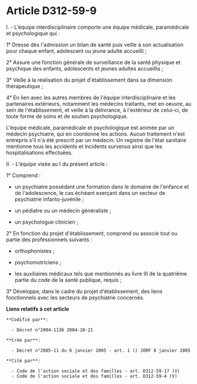 # Article D312-59-9

I. - L'équipe interdisciplinaire comporte une équipe médicale, paramédicale et psychologique qui :

1° Dresse dès l'admission un bilan de santé puis veille à son actualisation pour chaque enfant, adolescent ou jeune adulte
accueilli ;

2° Assure une fonction générale de surveillance de la santé physique et psychique des enfants, adolescents et jeunes adultes
accueillis ;

3° Veille à la réalisation du projet d'établissement dans sa dimension thérapeutique ;

4° En lien avec les autres membres de l'équipe interdisciplinaire et les partenaires extérieurs, notamment les médecins
traitants, met en oeuvre, au sein de l'établissement, et veille à la délivrance, à l'extérieur de celui-ci, de toute forme de
soins et de soutien psychologique.

L'équipe médicale, paramédicale et psychologique est animée par un médecin psychiatre, qui en coordonne les actions. Aucun
traitement n'est entrepris s'il n'a été prescrit par un médecin. Un registre de l'état sanitaire mentionne tous les accidents
et incidents survenus ainsi que les hospitalisations effectuées.

II. - L'équipe visée au I du présent article :

1° Comprend :

- un psychiatre possédant une formation dans le domaine de l'enfance et de l'adolescence, le cas échéant exerçant dans un
secteur de psychiatrie infanto-juvénile ;

- un pédiatre ou un médecin généraliste ;

- un psychologue clinicien ;

2° En fonction du projet d'établissement, comprend ou associe tout ou partie des professionnels suivants :

- orthophonistes ;

- psychomotriciens ;

- les auxiliaires médicaux tels que mentionnés au livre III de la quatrième partie du code de la santé publique, requis ;

3° Développe, dans le cadre du projet d'établissement, des liens fonctionnels avec les secteurs de psychiatrie concernés.

**Liens relatifs à cet article**

	**Codifié par**:

	  - Décret n°2004-1136 2004-10-21

	**Créé par**:

	  - Décret n°2005-11 du 6 janvier 2005 - art. 1 () JORF 8 janvier 2005

	**Cité par**:

	  - Code de l'action sociale et des familles - art. D312-59-17 (V)
	  - Code de l'action sociale et des familles - art. D312-59-4 (V)
